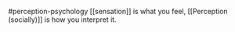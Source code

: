 #perception-psychology 
[[sensation]] is what you feel, [[Perception (socially)]] is how you interpret it.